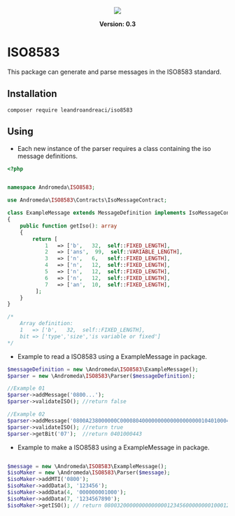 <p align="center">
    <img src="http://andromedadev.com/assets/img/marca.png">
</p>

<p align="center">
    <b>Version: 0.3</b> 
</p>

# ISO8583
This package can generate and parse messages in the ISO8583 standard.

## Installation

```
composer require leandroandreaci/iso8583
```

## Using

  - Each new instance of the parser requires a class containing the iso message definitions.

```php
<?php


namespace Andromeda\ISO8583;

use Andromeda\ISO8583\Contracts\IsoMessageContract;

class ExampleMessage extends MessageDefinition implements IsoMessageContract
{
    public function getIso(): array
    {
        return [
            1   => ['b',   32,  self::FIXED_LENGTH],
            2   => ['ans',  99,  self::VARIABLE_LENGTH],
            3   => ['n',   6,   self::FIXED_LENGTH],
            4   => ['n',   12,  self::FIXED_LENGTH],
            5   => ['n',   12,  self::FIXED_LENGTH],
            6   => ['n',   12,  self::FIXED_LENGTH],
            7   => ['an',  10,  self::FIXED_LENGTH],
         ];
    }
}

/*
    Array definition:
    1   => ['b',   32,  self::FIXED_LENGTH],
    bit => ['type','size','is variable or fixed']
*/
```
- Example to read a ISO8583 using a ExampleMessage in package.
```php
$messageDefinition = new \Andromeda\ISO8583\ExampleMessage();
$parser = new \Andromeda\ISO8583\Parser($messageDefinition);

//Example 01 
$parser->addMessage('0800...');
$parser->validateISO(); //return false

//Example 02
$parser->addMessage('0800A238000000C0000804000000000000000000010401000443495194000443040176007008043177567000140003001000');
$parser->validateISO(); //return true
$parser->getBit('07');  //return 0401000443
```

- Example to make a ISO8583 using a ExampleMessage in package.
```php

$message = new \Andromeda\ISO8583\ExampleMessage();
$isoMaker = new \Andromeda\ISO8583\Parser($message);
$isoMaker->addMTI('0800');
$isoMaker->addData(3, '123456');
$isoMaker->addData(4, '000000001000');
$isoMaker->addData(7, '1234567890');
$isoMaker->getISO(); // return 080032000000000000001234560000000010001234567890

```
